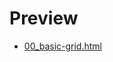 # Preview

- [00_basic-grid.html](https://htmlpreview.github.io/?https://github.com/slashercash/obsidian-tilemap-prototypes/blob/master/prototypes/00_basic-grid.html)